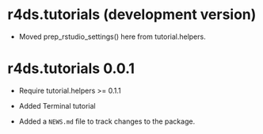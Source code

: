 # r4ds.tutorials (development version)

* Moved prep_rstudio_settings() here from tutorial.helpers.

# r4ds.tutorials 0.0.1

* Require tutorial.helpers >= 0.1.1

* Added Terminal tutorial

* Added a `NEWS.md` file to track changes to the package.
